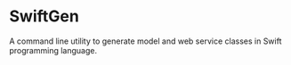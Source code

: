 # SwiftGen
A command line utility to generate model and web service classes in Swift programming language.
